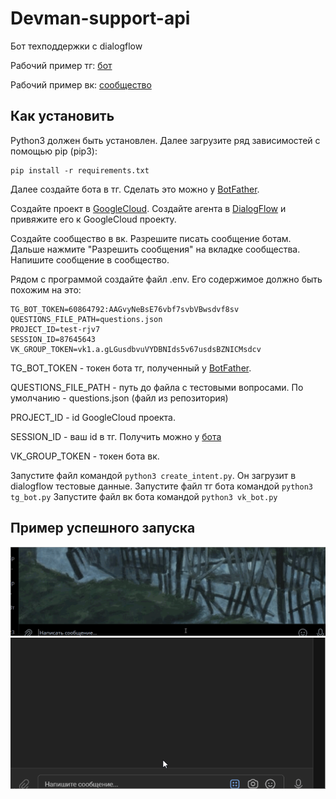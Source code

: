 # Devman-support-api
Бот техподдержки с dialogflow


Рабочий пример тг: [бот](https://t.me/DevSupTHBot)

Рабочий пример вк: [сообщество](https://vk.com/public219788185)


## Как установить

Python3 должен быть установлен. Далее загрузите ряд зависимостей с помощью pip (pip3):

    pip install -r requirements.txt

Далее создайте бота в тг. Сделать это можно у [BotFather](https://t.me/BotFather).

Создайте проект в [GoogleCloud](https://console.cloud.google.com/).
Создайте агента в [DialogFlow](https://dialogflow.cloud.google.com/) и привяжите его к GoogleCloud проекту.

Создайте сообщество в вк. Разрешите писать сообщение ботам. Дальше нажмите "Разрешить сообщения" на вкладке сообщества. Напишите сообщение в сообщество.

Рядом с программой создайте файл .env. Его содержимое должно быть похожим на это:

    TG_BOT_TOKEN=60864792:AAGvyNeBsE76vbf7svbVBwsdvf8sv
    QUESTIONS_FILE_PATH=questions.json
    PROJECT_ID=test-rjv7
    SESSION_ID=87645643
    VK_GROUP_TOKEN=vk1.a.gLGusdbvuVYDBNIds5v67usdsBZNICMsdcv


TG_BOT_TOKEN - токен бота тг, полученный у [BotFather](https://t.me/BotFather).

QUESTIONS_FILE_PATH - путь до файла с тестовыми вопросами. По умолчанию - questions.json (файл из репозитория)

PROJECT_ID - id GoogleCloud проекта.

SESSION_ID - ваш id в тг. Получить можно у [бота](https://t.me/getmyid_bot)

VK_GROUP_TOKEN - токен бота вк.


Запустите файл командой `python3 create_intent.py`. Он загрузит в dialogflow тестовые данные.
Запустите файл тг бота командой `python3 tg_bot.py`
Запустите файл вк бота командой `python3 vk_bot.py`


## Пример успешного запуска

![screen](https://github.com/MatveyKD/Devman-support-api/blob/main/Images/WorkingExample.gif)
![screenvk](https://github.com/MatveyKD/Devman-support-api/blob/main/Images/WorkingExampleVK.gif)
